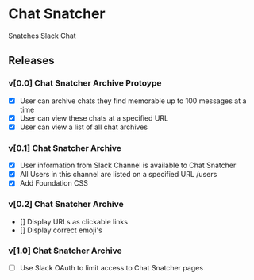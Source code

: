 # Chat Snatcher

Snatches Slack Chat


## Releases

### v[0.0] Chat Snatcher Archive Protoype

- [x] User can archive chats they find memorable up to 100 messages at a time
- [x] User can view these chats at a specified URL
- [x] User can view a list of all chat archives

### v[0.1] Chat Snatcher Archive

- [X] User information from Slack Channel is available to Chat Snatcher
- [X] All Users in this channel are listed on a specified URL /users
- [X] Add Foundation CSS

### v[0.2] Chat Snatcher Archive

- [] Display URLs as clickable links
- [] Display correct emoji's

### v[1.0] Chat Snatcher Archive

- [ ] Use Slack OAuth to limit access to Chat Snatcher pages

